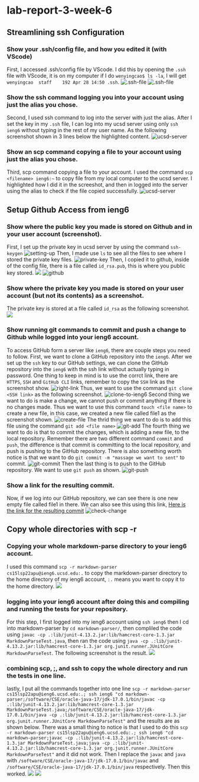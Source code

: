 # lab-report-3-week-6

## Streamlining ssh Configuration
### Show your .ssh/config file, and how you edited it (with VScode)
First, I accessed .ssh/config file by VScode. 
I did this by opening the `.ssh` file with VScode, it is on my computer if I do `wenyingcao$ ls -la`, I will get `wenyingcao  staff    192 Apr 28 14:50 .ssh`.
![.ssh-file](the-.ssh-file-in-computer.png)
![.ssh-file](using-vscode-opening-.ssh-file.png)
### Show the ssh command logging you into your account using just the alias you chose.
Second, I used ssh command to log into the server with just the alias.
After I set the key in my `.ssh` file, I can log into my ucsd server using only `ssh ieng6` without typing in the rest of my user name. As the following screenshot shown in 3 lines below the highlighted content.
![ucsd-server](logging-into-ieng6-with-just-the-alias-and-scp-file.png)
### Show an scp command copying a file to your account using just the alias you chose.
Third, scp command copying a file to your account. I used the command `scp <filename> ieng6:~` to copy file from my local computer to the ucsd server. I highlighted how I did it in the screeshot, and then in logged into the server using the alias to check if the file copied successfully.
![ucsd-server](logging-into-ieng6-with-just-the-alias-and-scp-file.png)

## Setup Github Access from ieng6
### Show where the public key you made is stored on Github and in your user account (screenshot).
First, I set up the private key in ucsd server by using the command `ssh-keygen`
![setting-up](setting-private-key-to-github.png)
Then, I made use `ls` to see all the files to see where I stored the private key files. 
![private-key](private-key-location.png)
Then, I copied it to github, inside of the config file, there is a file called `id_rsa.pub`, this is where you public key stored.
![](public-key-you-made-is-stored-on-Github.png)
![github](public-key-locaiton-in-github.png)
### Show where the private key you made is stored on your user account (but not its contents) as a screenshot.
The private key is stored at a file called `id_rsa` as the following screenshot.
![](where-the-private-key-is-stored.png)
### Show running git commands to commit and push a change to Github while logged into your ieng6 account.
To access GitHub form a server like `ieng6`, there are couple steps you need to follow.
First, we want to clone a GitHub repository into the `ieng6`. After we set up the `ssh` key to our GitHub settings, we can clone the GitHub repository into the `ieng6` with the ssh link without actually typing in password. One thing to keep in mind is to use the corrct link, there are `HTTPS`, `SSH` and `GitHub CLI` links, remember to copy the `SSH` link as the screenshot show.
![right-link](right-ssh-link-to-copy.png)
Thus, we want to use the command `git clone <SSH link>` as the following screenshot.
![clone-to-ieng6](git-clone-form-ing6.png)
Second thing we want to do is make a change, we cannot push or commit anything if there is no changes made. Thus we want to use this command `touch <file name>` to create a new file, in this case, we created a new file called file1 as the screenshot shown.
![create-file](create-new-file-form-ieng6.png)
The thrid thing we want to do is to add this file using the command `git add <file name>`
![git-add](git-add-form-ieng6.png)
The fourth thing we want to do is that to commit the changes, which is adding a new file, to the local repository. Remember there are two different command `commit` and `push`, the difference is that commit is committing to the local repository, and push is pushing to the GitHub repository. There is also something worth notice is that we want to do `git commit -m "massage we want to sent"` to commit.
![git-commit](git-commit-form-ieng6.png)
Then the last thing is to push to the GitHub repository. We want to use `git push` as shown.
![git-push](git-push-form-ieng6.png)
### Show a link for the resulting commit.
Now, if we log into our GitHub repository, we can see there is one new empty file called file1 in there. We can also see this using this link, [Here is the link  for the resulting commit](https://github.com/w1caoucsd/cse15l-lab-reports/commit/1e1a491642cb9d154120bffec9b665db5f384b62)
![check-change](check-change-on-GItHub-repository.png)

## Copy whole directories with scp -r
### Copying your whole markdown-parse directory to your ieng6 account.
I used this command `scp -r markdown-parser cs15lsp22apu@ieng6.ucsd.edu:.` to copy the markdown-parser directory to the home directory of my ieng6 account, `:.` means you want to copy it to the home directory.
![](Copying-your-whole-markdown-parse-directory-to-your-ieng6-account.png)

### logging into your ieng6 account after doing this and compiling and running the tests for your repository.
For this step, I first logged into my ieng6 account using `ssh ieng6` then I cd into markdown-parser by `cd markdown-parser/`, then compliled the code using `javac -cp .:lib/junit-4.13.2.jar:lib/hamcrest-core-1.3.jar MarkdownParseTest.java`, then ran the code using `java -cp .:lib/junit-4.13.2.jar:lib/hamcrest-core-1.3.jar org.junit.runner.JUnitCore MarkdownParseTest`. The following screenshot is the result.
![](logging-into-your-ieng6-account-after-doing-this-and-compiling-and-running-the-tests-for-your-repository.png)
### combining scp, ;, and ssh to copy the whole directory and run the tests in one line.
lastly, I put all the commands together into one line `scp -r markdown-parser cs15lsp22apu@ieng6.ucsd.edu:.; ssh ieng6 "cd markdown-parser;/software/CSE/oracle-java-17/jdk-17.0.1/bin/javac -cp .:lib/junit-4.13.2.jar:lib/hamcrest-core-1.3.jar MarkdownParseTest.java;/software/CSE/oracle-java-17/jdk-17.0.1/bin/java -cp .:lib/junit-4.13.2.jar:lib/hamcrest-core-1.3.jar org.junit.runner.JUnitCore MarkdownParseTest"` and the results are as shown below. There was a small thing to notice is that I used to do this `scp -r markdown-parser cs15lsp22apu@ieng6.ucsd.edu:.; ssh ieng6 "cd markdown-parser;javac -cp .:lib/junit-4.13.2.jar:lib/hamcrest-core-1.3.jar MarkdownParseTest.java;java -cp .:lib/junit-4.13.2.jar:lib/hamcrest-core-1.3.jar org.junit.runner.JUnitCore MarkdownParseTest"` and it did not work. Then I replace the `javac` and `java` with `/software/CSE/oracle-java-17/jdk-17.0.1/bin/javac` and `/software/CSE/oracle-java-17/jdk-17.0.1/bin/java` respectively. Then this worked. 
![](combining-scp%2C-%3B%2C-and-ssh-to-copy-the-whole-directory-and-run-the-tests-in-one-line.1.png)
![](combining-scp%2C-%3B%2C-and-ssh-to-copy-the-whole-directory-and-run-the-tests-in-one-line.2.png)
